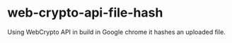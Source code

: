 # web-crypto-api-file-hash
Using WebCrypto API in build in Google chrome it hashes an uploaded file.
